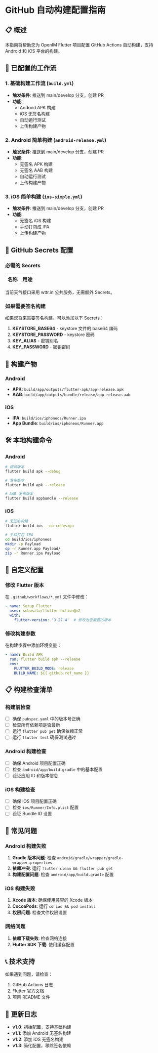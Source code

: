 # GitHub 自动构建配置指南

## 📋 概述

本指南将帮助您为 OpenIM Flutter 项目配置 GitHub Actions 自动构建，支持 Android 和 iOS 平台的构建。

## 🚀 已配置的工作流

### 1. 基础构建工作流 (`build.yml`)
- **触发条件**: 推送到 main/develop 分支，创建 PR
- **功能**: 
  - Android APK 构建
  - iOS 无签名构建
  - 自动运行测试
  - 上传构建产物

### 2. Android 简单构建 (`android-release.yml`)
- **触发条件**: 推送到 main/develop 分支，创建 PR
- **功能**:
  - 无签名 APK 构建
  - 无签名 AAB 构建
  - 自动运行测试
  - 上传构建产物

### 3. iOS 简单构建 (`ios-simple.yml`)
- **触发条件**: 推送到 main/develop 分支，创建 PR
- **功能**:
  - 无签名 iOS 构建
  - 手动打包成 IPA
  - 上传构建产物

## 🔐 GitHub Secrets 配置

### 必需的 Secrets

| 名称 | 用途 |
| ---- | ---- |
当前天气接口采用 wttr.in 公共服务，无需额外 Secrets。

### 如果需要签名构建

如果您将来需要签名构建，可以添加以下 Secrets：

1. **KEYSTORE_BASE64** - keystore 文件的 base64 编码
2. **KEYSTORE_PASSWORD** - keystore 密码
3. **KEY_ALIAS** - 密钥别名
4. **KEY_PASSWORD** - 密钥密码

## 📱 构建产物

### Android
- **APK**: `build/app/outputs/flutter-apk/app-release.apk`
- **AAB**: `build/app/outputs/bundle/release/app-release.aab`

### iOS
- **IPA**: `build/ios/iphoneos/Runner.ipa`
- **App Bundle**: `build/ios/iphoneos/Runner.app`

## 🛠️ 本地构建命令

### Android
```bash
# 调试版本
flutter build apk --debug

# 发布版本
flutter build apk --release

# AAB 发布版本
flutter build appbundle --release
```

### iOS
```bash
# 无签名构建
flutter build ios --no-codesign

# 手动打包 IPA
cd build/ios/iphoneos
mkdir -p Payload
cp -r Runner.app Payload/
zip -r Runner.ipa Payload
```

## 🔧 自定义配置

### 修改 Flutter 版本
在 `.github/workflows/*.yml` 文件中修改：
```yaml
- name: Setup Flutter
  uses: subosito/flutter-action@v2
  with:
    flutter-version: '3.27.4'  # 修改为您需要的版本
```

### 修改构建参数
在构建步骤中添加环境变量：
```yaml
- name: Build APK
  run: flutter build apk --release
  env:
    FLUTTER_BUILD_MODE: release
    BUILD_NAME: ${{ github.ref_name }}
```

## 📋 构建检查清单

### 构建前检查
- [ ] 确保 `pubspec.yaml` 中的版本号正确
- [ ] 检查所有依赖项是否最新
- [ ] 运行 `flutter pub get` 确保依赖正常
- [ ] 运行 `flutter test` 确保测试通过

### Android 构建检查
- [ ] 确保 Android 项目配置正确
- [ ] 检查 `android/app/build.gradle` 中的基本配置
- [ ] 验证应用 ID 和版本信息

### iOS 构建检查
- [ ] 确保 iOS 项目配置正确
- [ ] 检查 `ios/Runner/Info.plist` 配置
- [ ] 验证 Bundle ID 设置

## 🚨 常见问题

### Android 构建失败
1. **Gradle 版本问题**: 检查 `android/gradle/wrapper/gradle-wrapper.properties`
2. **依赖冲突**: 运行 `flutter clean && flutter pub get`
3. **构建配置问题**: 检查 `android/app/build.gradle` 配置

### iOS 构建失败
1. **Xcode 版本**: 确保使用兼容的 Xcode 版本
2. **CocoaPods**: 运行 `cd ios && pod install`
3. **权限问题**: 检查文件权限设置

### 网络问题
1. **依赖下载失败**: 检查网络连接
2. **Flutter SDK 下载**: 使用缓存配置

## 📞 技术支持

如果遇到问题，请检查：
1. GitHub Actions 日志
2. Flutter 官方文档
3. 项目 README 文件

## 🔄 更新日志

- **v1.0**: 初始配置，支持基础构建
- **v1.1**: 添加 Android 无签名构建
- **v1.2**: 添加 iOS 无签名构建
- **v1.3**: 简化配置，移除签名依赖
